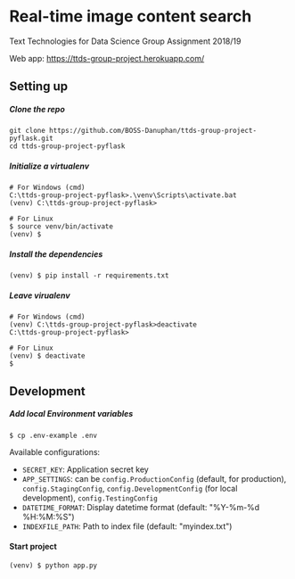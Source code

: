# Real-time image content search
Text Technologies for Data Science Group Assignment 2018/19

Web app: https://ttds-group-project.herokuapp.com/

## Setting up
##### Clone the repo
```
git clone https://github.com/BOSS-Danuphan/ttds-group-project-pyflask.git
cd ttds-group-project-pyflask
```
##### Initialize a virtualenv
```
# For Windows (cmd)
C:\ttds-group-project-pyflask>.\venv\Scripts\activate.bat
(venv) C:\ttds-group-project-pyflask>

# For Linux
$ source venv/bin/activate
(venv) $
```
##### Install the dependencies
```
(venv) $ pip install -r requirements.txt
```
##### Leave virualenv
```
# For Windows (cmd)
(venv) C:\ttds-group-project-pyflask>deactivate
C:\ttds-group-project-pyflask>

# For Linux
(venv) $ deactivate
$
```
## Development
##### Add local Environment variables
```
$ cp .env-example .env
```
Available configurations:
* `SECRET_KEY`: Application secret key
* `APP_SETTINGS`: can be `config.ProductionConfig` (default, for production), `config.StagingConfig`, `config.DevelopmentConfig` (for local development), `config.TestingConfig`
* `DATETIME_FORMAT`: Display datetime format (default: "%Y-%m-%d %H:%M:%S")
* `INDEXFILE_PATH`: Path to index file (default: "myindex.txt")

#### Start project
```
(venv) $ python app.py
```
